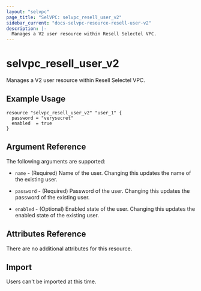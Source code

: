 ```yaml
---
layout: "selvpc"
page_title: "SelVPC: selvpc_resell_user_v2"
sidebar_current: "docs-selvpc-resource-resell-user-v2"
description: |-
  Manages a V2 user resource within Resell Selectel VPC.
---
```


# selvpc\_resell\_user_v2

Manages a V2 user resource within Resell Selectel VPC.

## Example Usage

```hcl
resource "selvpc_resell_user_v2" "user_1" {
  password = "verysecret"
  enabled  = true
}
```

## Argument Reference

The following arguments are supported:

* `name` - (Required) Name of the user. Changing this updates the name of the
  existing user.

* `password` - (Required) Password of the user. Changing this updates the
  password of the existing user.

* `enabled` - (Optional) Enabled state of the user. Changing this updates the
  enabled state of the existing user.

## Attributes Reference

There are no additional attributes for this resource.

## Import

Users can't be imported at this time.
